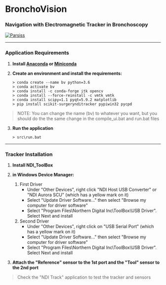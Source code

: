 # BronchoVision
### Navigation with Electromagnetic Tracker in Bronchoscopy

[![Parsiss](https://img.shields.io/badge/Copyright-Parsiss-blue.svg?style=for-the-badge&logo=c)](http://parsiss.com/)

-----------

### Application Requirements

1. **Install [Anaconda](https://anaconda.org/) or [Miniconda](https://docs.conda.io/en/latest/miniconda.html)**

2. **Create an environment and install the requirements:**
    ```
    > conda create --name bv python=3.6
    > conda activate bv
    > conda install -c conda-forge itk opencv
    > conda install --force-reinstall -c vmtk vmtk
    > conda install scipy=1.1 pyqt=5.9.2 matplotlib
    > pip install scikit-surgerynditracker pypiwin32 pycpd
    ```
> NOTE: You can change the name (bv) to whatever you want, but you should do the the same change in the compile_ui.bat and run.bat files
    
3. **Run the application**
    ```
    > src\run.bat
    ```
--------------

### Tracker Installation

1. **Install NDI_ToolBox**

2. **in Windows Device Manager:**
    1. First Driver
        - Under "Other Devices", right click "NDI Host USB Converter" or "NDI Aurora SCU"
        (which has a yellow mark on it)
        - Select "Update Driver Software..." then select "Browse my computer for driver software"
        - Select "Program Files\Northern Digital Inc\ToolBox\USB Driver". Select Next and install
    2. Second Driver
        - Under "Other Devices", right click on "USB Serial Port"
        (which has a yellow mark on it)
        - Select "Update Driver Software..." then select "Browse my computer for driver software"
        - Select "Program Files\Northern Digital Inc\ToolBox\USB Driver". Select Next and install

3. **Attach the "Reference" sensor to the 1st port and the "Tool" sensor to the 2nd port**

> Check the "NDI Track" application to test the tracker and sensors


